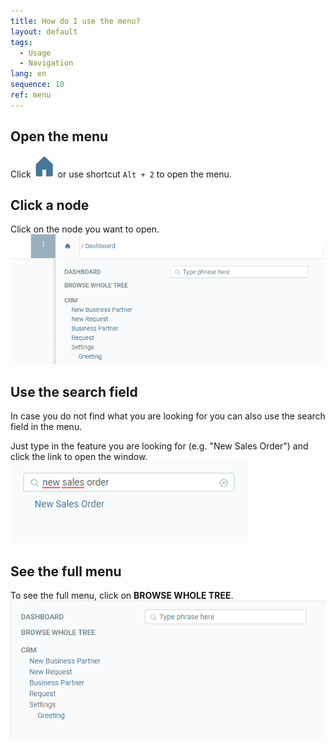 ```yaml
---
title: How do I use the menu?
layout: default
tags:
  - Usage
  - Navigation
lang: en
sequence: 10
ref: menu
---
```


## Open the menu
Click ![](assets/Menu_House_WebUI.png) or use shortcut `Alt + 2` to open the menu.

## Click a node
Click on the node you want to open.<br>
![](assets/Workflow_Auftrag_Bis_Rechnung_WebUI-19ab1.png)


## Use the search field

In case you do not find what you are looking for you can also use the search field in the menu.

Just type in the feature you are looking for (e.g. "New Sales Order") and click the link to open the window.<br>
![](assets/SearchBar_WebUI.png)

## See the full menu

To see the full menu, click on **BROWSE WHOLE TREE**.<br>
 ![](assets/Menu_WebUI-b7f58.png)
